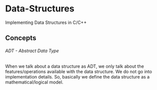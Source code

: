 # Data-Structures
Implementing Data Structures in C/C++

## Concepts

###### ADT - Abstract Data Type
When we talk about a data structure as ADT, we only talk about the features/operations available with the data structure. We do not go into implementation details. So, basically we define the data structure as a mathematical/logical model.


